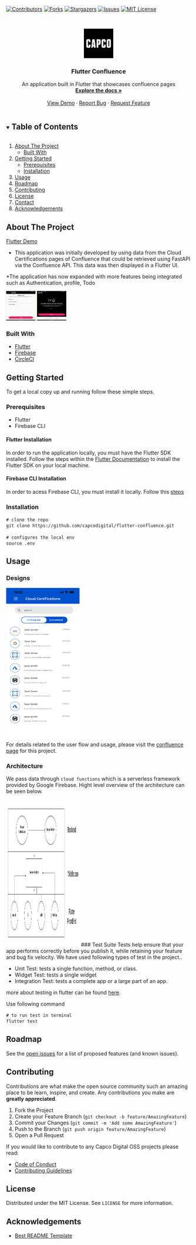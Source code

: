 [![Contributors][contributors-shield]][contributors-url]
[![Forks][forks-shield]][forks-url]
[![Stargazers][stars-shield]][stars-url]
[![Issues][issues-shield]][issues-url]
[![MIT License][license-shield]][license-url]

<!-- PROJECT LOGO -->
<br />
<p align="center">
  <a href="https://github.com/capcodigital/flutter-confluence">
    <img src="images/logo.png" alt="Logo" width="80" height="80">
  </a>

  <h3 align="center">Flutter Confluence</h3>

  <p align="center">
  An application built in Flutter that showcases confluence pages
    <br />
    <a href="https://github.com/capcodigital/flutter-confluence"><strong>Explore the docs »</strong></a>
    <br />
    <br />
    <a href="https://github.com/capcodigital/flutter-confluence">View Demo</a>
    ·
    <a href="https://github.com/capcodigital/flutter-confluence/issues">Report Bug</a>
    ·
    <a href="https://github.com/capcodigital/flutter-confluence/issues">Request Feature</a>
  </p>
</p>

<!-- TABLE OF CONTENTS -->
<details open="open">
  <summary><h2 style="display: inline-block">Table of Contents</h2></summary>
  <ol>
    <li>
      <a href="#about-the-project">About The Project</a>
      <ul>
        <li><a href="#built-with">Built With</a></li>
      </ul>
    </li>
    <li>
      <a href="#getting-started">Getting Started</a>
      <ul>
        <li><a href="#prerequisites">Prerequisites</a></li>
        <li><a href="#installation">Installation</a></li>
      </ul>
    </li>
    <li><a href="#usage">Usage</a></li>
    <li><a href="#roadmap">Roadmap</a></li>
    <li><a href="#contributing">Contributing</a></li>
    <li><a href="#license">License</a></li>
    <li><a href="#contact">Contact</a></li>
    <li><a href="#acknowledgements">Acknowledgements</a></li>
  </ol>
</details>

<!-- ABOUT THE PROJECT -->
## About The Project
[Flutter Demo]()
* This application was initially developed by using data from the Cloud Certifications pages of Confluence that could be retrieved using FastAPI via the Confluence API. This data was then displayed in a Flutter UI. 

*The application has now expanded with more features being integrated such as Authentication, profile, Todo

<img src="images/signup-screen.png" alt="signup" width="80" height="80">
<img src="images/login-screen.png" alt="Logo" width="80" height="80">


### Built With

* [Flutter](https://flutter.dev/)
* [Firebase](https://https://firebase.google.com/)
* [CircleCI](https://circleci.com/)

<!-- GETTING STARTED -->
## Getting Started

To get a local copy up and running follow these simple steps.

### Prerequisites

* Flutter
* Firebase CLI

#### Flutter Installation

In order to run the application locally, you must have the Flutter SDK installed.  Follow the steps within the [Flutter Documentation](https://flutter.dev/docs/get-started/install) to install the Flutter SDK on your local machine.

#### Firebase CLI Installation

In order to acess Firebase CLI, you must install it locally. Follow this [steps](https://firebase.google.com/docs/cli) 

### Installation

```shell
# clone the repo
git clone https://github.com/capcodigital/flutter-confluence.git

# configures the local env
source .env
```

<!-- USAGE EXAMPLES -->
## Usage

### Designs

<img src="images/home-screen.png" alt="HomeScreen" width="200" height="400">

For details related to the user flow and usage, please visit the [confluence page](https://ilabs-capco.atlassian.net/wiki/spaces/BPG/pages/2610627123/Flutter+Confluence) for this project.


### Architecture
 We pass data through `cloud functions`  which is a serverless framework provided by Google Firebase. Hight level overview of the architecture can be seen below.

<img src="images/flutter-arch-overview.png" alt="HomeScreen" width="200" height="400">
<!-- Test Suite-->
### Test Suite
 Tests help ensure that your app performs correctly before you publish it, while retaining your feature and bug fix velocity. We have used following types of test in the project.. 
 
 * Unit Test: tests a single function, method, or class.
 * Widget Test: tests a single widget
 * Integration Test: tests a complete app or a large part of an app.

 more about testing in flutter can be found [here](https://docs.flutter.dev/testing).

 Use following command
 ```shell
# to run test in terminal
flutter test   
```

<!-- ROADMAP -->
## Roadmap

See the [open issues](https://github.com/capcodigital/flutter-confluence/issues) for a list of proposed features (and known issues).

<!-- CONTRIBUTING -->
## Contributing

Contributions are what make the open source community such an amazing place to be learn, inspire, and create. Any contributions you make are **greatly appreciated**.

1. Fork the Project
2. Create your Feature Branch (`git checkout -b feature/AmazingFeature`)
3. Commit your Changes (`git commit -m 'Add some AmazingFeature'`)
4. Push to the Branch (`git push origin feature/AmazingFeature`)
5. Open a Pull Request

If you would like to contribute to any Capco Digital OSS projects please read:

* [Code of Conduct](https://github.com/capcodigital/.github/blob/master/CODE_OF_CONDUCT.md)
* [Contributing Guidelines](https://github.com/capcodigital/.github/blob/master/CONTRIBUTING.md)

<!-- LICENSE -->
## License

Distributed under the MIT License. See `LICENSE` for more information.

<!-- ACKNOWLEDGEMENTS -->
## Acknowledgements

* [Best README Template](https://github.com/othneildrew/Best-README-Template/blob/master/README.md)

<!-- MARKDOWN LINKS & IMAGES -->
<!-- https://www.markdownguide.org/basic-syntax/#reference-style-links -->
[contributors-shield]: https://img.shields.io/github/contributors/capcodigital/flutter-confluence.svg?style=for-the-badge
[contributors-url]: https://github.com/capcodigital/flutter-confluence/graphs/contributors
[forks-shield]: https://img.shields.io/github/forks/capcodigital/flutter-confluence.svg?style=for-the-badge
[forks-url]: https://github.com/capcodigital/flutter-confluence/network/members
[stars-shield]: https://img.shields.io/github/stars/capcodigital/flutter-confluence.svg?style=for-the-badge
[stars-url]: https://github.com/capcodigital/flutter-confluence/stargazers
[issues-shield]: https://img.shields.io/github/issues/capcodigital/flutter-confluence.svg?style=for-the-badge
[issues-url]: https://github.com/capcodigital/flutter-confluence/issues
[license-shield]: https://img.shields.io/github/license/capcodigital/flutter-confluence.svg?style=for-the-badge
[license-url]: https://github.com/capcodigital/flutter-confluence/blob/master/LICENSE
